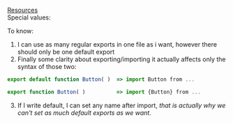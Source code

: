[Resources](https://react.dev/learn/importing-and-exporting-components)  
Special values:

To know:
1. I can use as many regular exports in one file as i want, however there should only be one default export
2. Finally some clarity about exporting/importing it actually affects only the syntax of those two:
```ts
export default function Button( )  => import Button from ...

export function Button( )          => import {Button} from ...
```
3. If I write default, I can set any name after import, *that is actually why we can't set as much default exports as we want.* 